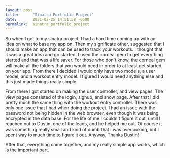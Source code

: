 ```yaml
---
layout: post
title:      "Sinatra Portfolio Project"
date:       2021-02-25 14:51:58 -0500
permalink:  sinatra_portfolio_project
---
```



So when I got to my sinatra project, I had a hard time coming up with an idea on what to base my app on. Then my significate other, suggested that I should make an app that can be used to track your workouts. I thought that it was a great idea and go started. I used the corneal gem to get everything started and that was a life saver. For those who don't know, the corneal gem will make all the folders that you would need in order to at least get started on your app. From there I decided I would only have two models,  a user model, and a workout entry model. I figured I would need anything else and this just made things really simple. 

From there I got started on making the user controller, and view pages. The view pages consisted of the login, signup, and show page. After that I did pretty much the same thing with the workout entry controller. There was only one issue that I had when doing the project. I had an issue with the password not being hidden in the web browser, even though it was being encrypted in the data base. For the life of me I couldn't figure it out, untill I reached out to Dustin, one of the leads, and he helped me out. Of course it was something really small and kind of dumb that I was overlooking, but I spent way to much time to figure it out. Anyway, Thanks Dustin!

After that, everything came together, and my really simple app works, which is the important part. 
